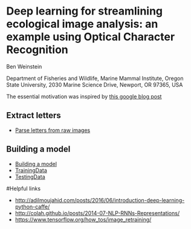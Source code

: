 # Deep learning for streamlining ecological image analysis: an example using Optical Character Recognition
Ben Weinstein

Department of Fisheries and Wildlife, Marine Mammal Institute, Oregon State University, 2030 Marine Science Drive, Newport, OR 97365, USA

The essential motivation was inspired by [this google blog post](https://cloud.google.com/blog/big-data/2016/12/how-to-train-and-classify-images-using-google-cloud-machine-learning-and-cloud-dataflow)

## Extract letters
* [Parse letters from raw images](BuildModel/main.py)

## Building a model
* [Building a model](BuildModel/cloudML/MeerkatReader.sh)
* [TrainingData](BuildModel/cloudML/training_data.csv)
* [TestingData](BuildModel/cloudML/testing_data.csv)

#Helpful links
* http://adilmoujahid.com/posts/2016/06/introduction-deep-learning-python-caffe/
* http://colah.github.io/posts/2014-07-NLP-RNNs-Representations/
* https://www.tensorflow.org/how_tos/image_retraining/
